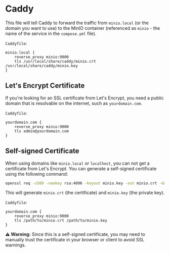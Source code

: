 # Caddy

This file will tell Caddy to forward the traffic from `minio.local` (or the domain you want to use) to the MinIO container (referenced as `minio` - the name of the service in the `compose.yml` file).


`Caddyfile`:
```
minio.local {
    reverse_proxy minio:9000
    tls /usr/local/share/caddy/minio.crt /usr/local/share/caddy/minio.key
}
```

## Let's Encrypt Certificate

If you're looking for an SSL certificate from Let's Encrypt, you need a public domain that is resolvable on the internet, such as `yourdomain.com`.

`Caddyfile`:
```
yourdomain.com {
    reverse_proxy minio:9000
    tls admin@yourdomain.com
}
```

## Self-signed Certificate

When using domains like `minio.local` or `localhost`, you can not get a certificate from Let's Encrypt. You can generate a self-signed certificate using the following command:

```bash
openssl req -x509 -newkey rsa:4096 -keyout minio.key -out minio.crt -days 365 -nodes
```

This will generate `minio.crt` (the certificate) and `minio.key` (the private key).


`Caddyfile`:
```
yourdomain.com {
    reverse_proxy minio:9000
    tls /path/to/minio.crt /path/to/minio.key
}
```

**⚠️ Warning:** Since this is a self-signed certificate, you may need to manually trust the certificate in your browser or client to avoid SSL warnings.